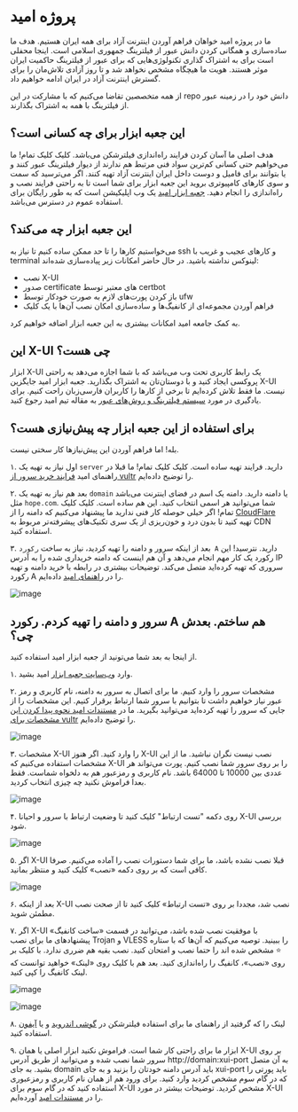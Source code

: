# پروژه امید
ما در پروژه امید خواهان فراهم آوردن اینترنت آزاد برای همه ایران هستیم. هدف ما ساده‌سازی و همگانی کردن دانش عبور از فیلترینگ جمهوری اسلامی است. اینجا محفلی است برای به اشتراک گذاری تکنولوژی‌هایی که برای عبور از فیلترینگ حاکمیت ایران موثر هستند. هویت ما هیچگاه مشخص نخواهد شد و تا روز آزادی تلاش‌مان را برای گسترش اینترنت آزاد در ایران ادامه خواهیم داد.

از همه متخصصین تقاضا می‌کنیم که با مشارکت در این repo دانش خود را در زمینه عبور از فیلترینگ با همه به اشتراک بگذارند.

## این جعبه ابزار برای چه کسانی است؟
هدف اصلی ما آسان‌ کردن فرایند راه‌اندازی فیلترشکن می‌باشد. کلیک کلیک تمام! ما می‌خواهیم حتی کسانی کم‌ترین سواد فنی مرتبط هم ندارند از دیوار فیلترینگ عبور کنند و یا بتوانند برای فامیل و دوست داخل ایران اینترنت آزاد تهیه کنند. اگر می‌ترسید که سمت و سوی کارهای کامپیوتری بروید این جعبه ابزار برای شما است تا به راحتی فرایند نصب و راه‌اندازی را انجام دهید. [جعبه ابزار امید](https://hope-toolbox.azurewebsites.net/) یک وب اپلیکیشن است که به طور رایگان برای استفاده عموم در دسترس می‌باشد.

## این جعبه ابزار چه می‌کند؟
می‌خواستیم کار‌ها را تا حد ممکن ساده کنیم تا نیاز به ssh و کارهای عجیب و غریب با terminal لینوکس نداشته باشید. در حال حاضر امکانات زیر پیاده‌سازی شده‌اند:

* نصب X-UI
* صدور certificate های معتبر توسط certbot
* باز کردن پورت‌های لازم به صورت خودکار توسط ufw
* فراهم‌ آوردن مجموعه‌ای از کانفیگ‌ها و ساده‌سازی امکان نصب آن‌ها با یک کلیک

به کمک جامعه امید امکانات بیشتری به این جعبه ابزار اضافه خواهیم کرد.

## این X-UI‌ چی هست؟
ابزار X-UI یک رابط کاربری تحت وب می‌باشد که با شما اجازه می‌دهد به راحتی پروکسی ایجاد کنید و با دوستان‌تان به اشتراک بگذارید. جعبه ابزار امید جایگزین X-UI نیست. ما فقط تلاش کرده‌ایم تا برخی از کار‌ها را کاربران فارسی‌زبان راحت کنیم. برای یاد‌گیری در مورد [سیستم فیلترینگ و روش‌های عبور](https://github.com/iranxray/hope/blob/main/readme.md#%D8%AF%DB%8C%D9%88%D8%A7%D8%B1%D9%87-%D8%A2%D8%AA%D8%B4-%D9%81%DB%8C%D9%84%D8%AA%D8%B1%DB%8C%D9%86%DA%AF) به مقاله تیم امید رجوع کنید.

## برای استفاده از این جعبه ابزار چه پیش‌نیازی هست؟
بله! اما فراهم‌ آوردن این پیش‌نیازها کار سختی نیست. 

۱. اول نیاز به تهیه یک `server` دارید. فرایند تهیه ساده است. کلیک کلیک تمام! ما قبلا در راهنمای امید [فرایند خرید سرور از vultr](https://github.com/iranxray/hope/blob/main/buy-server-vultr.md) را توضیح داده‌ایم.

۲. بعد هم نیاز به تهیه یک `domain` یا دامنه دارید. دامنه یک اسم در فضای اینترنت می‌باشد مثل `hope.com`. شما می‌توانید هر اسمی انتخاب کنید. این هم ساده است. کلیک کلیک تمام! اگر خیلی حوصله کار فنی ندارید ما پیشنهاد می‌کنیم که دامنه را از [CloudFlare](https://www.cloudflare.com/products/registrar/) تهیه کنید تا بدون درد و خون‌ریزی از یک سری تکنیک‌های پیشرفته‌تر مربوط به CDN استفاده کنید. 

۳. بعد از اینکه سرور و دامنه را تهیه کردید، نیاز به ساخت `رکورد A` دارید. نترسید! این رکورد یک کار مهم انجام می‌دهد و آن هم اینست که دامنه‌ خریداری شده را به آدرس IP سروری که تهیه کرده‌اید متصل می‌کند. توضیحات بیشتری در رابطه با خرید دامنه و تهیه رکورد A را در [راهنمای امید](https://github.com/iranxray/hope/blob/main/create-tsl-certificate.md#%DA%AF%D8%A7%D9%85-%D8%B5%D9%81%D8%B1) داده‌ایم.  

![image](https://user-images.githubusercontent.com/118040490/212180976-fc9dcf9c-dd25-49a0-89a0-ffa44a72e427.png)


## سرور و دامنه را تهیه کردم. رکورد A هم ساختم. بعدش چی؟

از اینجا به بعد شما می‌تونید از جعبه ابزار امید استفاده کنید.

۱. وارد [وب‌سایت جعبه ابزار](https://hope-toolbox.azurewebsites.net/) امید بشید.

۲. مشخصات سرور را وارد کنیم. ما برای اتصال به سرور به دامنه، نام کاربری و رمز عبور نیاز خواهیم داشت تا بتوانیم با سرور شما ارتباط برقرار کنیم. این مشخصات را از جایی که سرور را تهیه کرده‌اید می‌توانید بگیرید. ما در [مستندات امید نحوه پیدا کردن این مشخصات برای vultr](https://github.com/iranxray/hope/blob/main/buy-server-vultr.md#%DA%AF%D8%A7%D9%85-%D9%87%D9%81%D8%AA%D9%85---%D8%A7%D8%AA%D8%B5%D8%A7%D9%84-%D8%A8%D9%87-%D8%B3%DB%8C%D8%B3%D8%AA%D9%85) را توضیح داده‌ایم.

![image](https://user-images.githubusercontent.com/118040490/212181701-06b1f910-a863-46ef-944d-38993c3afc46.png)


۳. مشخصات X-UI را وارد کنید. اگر هنوز X-UI نصب نیست نگران نباشید. ما از این مشخصات استفاده می‌کنیم که X-UI را بر روی سرور شما نصب کنیم. پورت می‌تواند هر عددی بین 10000 تا 64000 باشد. نام کاربری و رمزعبور هم به دلخواه شماست. فقط بعدا فراموش نکنید چه چیزی انتخاب کردید.

![image](https://user-images.githubusercontent.com/118040490/212182139-1f6196c0-3141-44f0-95a5-66554ccb6181.png)


۴. روی دکمه "تست ارتباط" کلیک کنید تا وضعیت ارتباط با سرور و احیانا X-UI بررسی شود.

![image](https://user-images.githubusercontent.com/118040490/212182299-3b2246ca-1100-45b1-9885-1b49ebc02cb7.png)

۵. اگر X-UI قبلا نصب نشده باشد، ما برای شما دستورات نصب را آماده می‌کنیم. صرفا کافی است که بر روی دکمه «نصب» کلیک کنید و منتظر بمانید.

![image](https://user-images.githubusercontent.com/118040490/212187084-cd3e0c94-eabd-439a-a00a-3477110f2633.png)


۶. بعد از اینکه X-UI نصب شد، مجددا بر روی «تست ارتباط» کلیک کنید تا از صحت نصب مطمئن شوید.

۷. اگر X-UI با موفقیت نصب شده باشد، ‌می‌توانید در قسمت «ساخت کانفیگ» پیشنهاد‌های ما برای نصب Trojan و VLESS را ببینید. توصیه‌ می‌کنیم که آن‌ها که با ستاره ⭐ مشخص شده اند را حتما نصب و امتحان کنید. نصب بقیه هم ضرری ندارد. با کلیک بر روی «نصب»، کانفیگ را راه‌اندازی کنید. بعد هم با کلیک روی «لینک» خواهید توانست که لینک کانفیگ را کپی کنید.

![image](https://user-images.githubusercontent.com/118040490/212183290-e67cb02a-c050-4517-9993-4d03bd5c9a33.png)


![image](https://user-images.githubusercontent.com/118040490/212184020-57370eb0-f9be-4e8a-8921-59e38070786a.png)


۸. لینک را که گرفتید از راهنمای ما برای استفاده فیلتر‌شکن در [گوشی اندروید](https://github.com/iranxray/hope/blob/main/install-android.md) و یا [آیفون](https://github.com/iranxray/hope/blob/main/install-android.md) استفاده کنید.

۹. ابزار ما برای راحتی کار شما است. فراموش نکنید ابزار اصلی یا همان X-UI بر روی سرور شما نصب شده و می‌توانید از طریق آدرس http://domain:xui-port به آن متصل بشید. به جای domain باید آدرس دامنه خودتان را بزنید و به جای xui-port باید پورتی را که در گام سوم مشخص کردید وارد کنید. برای ورود هم از همان نام کاربری و رمزعبوری استفاده کنید که در گام سوم برای X-UI مشخص کردید. توضیحات بیشتر در مورد X-UI را در [مستندات امید](https://github.com/iranxray/hope/blob/main/install-xui.md#%DA%AF%D8%A7%D9%85-%D9%87%D9%81%D8%AA%D9%85) آورده‌ایم.
